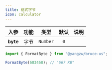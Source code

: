 ```yaml
---
title: 格式字节
icon: calculator
---
```


入参|功能|类型|默认|说明
:-:|:-:|:-:|:-:|-
**byte**|字节|`Number`|`0`

```js
import { FormatByte } from "@yangzw/bruce-us";

FormatByte(683468); // "667 KB"
```